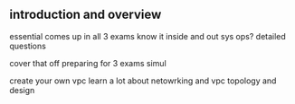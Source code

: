 introduction and overview
------------------------------

essential comes up in all 3 exams 
know it inside and out 
sys ops? detailed questions 

cover that off 
preparing for 3 exams simul

create your own vpc 
learn a lot about netowrking and vpc topology and design 


